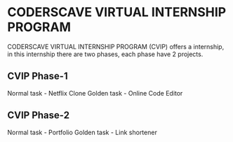 
# CODERSCAVE VIRTUAL INTERNSHIP PROGRAM
CODERSCAVE VIRTUAL INTERNSHIP PROGRAM (CVIP) offers a internship, in this internship there are two phases, each phase have 2 projects. 

## CVIP Phase-1
Normal task - Netflix Clone
Golden task - Online Code Editor

## CVIP Phase-2
Normal task - Portfolio
Golden task - Link shortener
